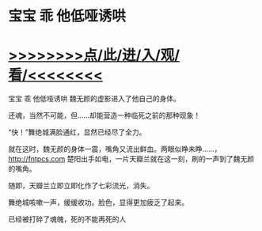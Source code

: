 # 宝宝 乖 他低哑诱哄

# <a href="https://github.com/aihcr/keda/issues/1">>>>>>>>>点/此/进/入/观/看/<<<<<<<<</a>

宝宝 乖 他低哑诱哄
魏无颜的虚影进入了他自己的身体。

还魂，当然不可能，但……却能营造一种临死之前的那种现象！

“快！”舞绝城满脸通红，显然已经尽了全力。

就在这时，魏无颜的身体一震，嘴角又流出鲜血。两眼似睁未睁……，
http://fntpcs.com
楚阳出手如电，一片天瓣兰就在这一刻，刷的一声到了魏无颜的嘴角。

随即，天瓣兰立即立即化作了七彩流光，消失。

舞绝城咳嗽一声，缓缓收功。脸色，显得更加疲乏了起来。

已经被打碎了魂魄，死的不能再死的人
